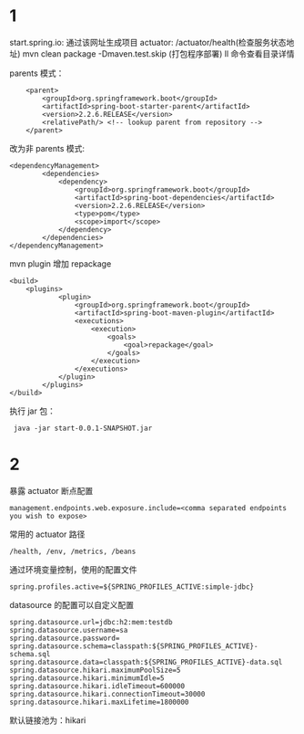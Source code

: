 # 1


start.spring.io: 通过该网址生成项目
actuator: /actuator/health(检查服务状态地址)
mvn clean package -Dmaven.test.skip (打包程序部署)
ll 命令查看目录详情

parents 模式：

    	<parent>
    		<groupId>org.springframework.boot</groupId>
    		<artifactId>spring-boot-starter-parent</artifactId>
    		<version>2.2.6.RELEASE</version>
    		<relativePath/> <!-- lookup parent from repository -->
    	</parent>
    	
改为非 parents 模式:

    <dependencyManagement>
    		<dependencies>
    			<dependency>
    				<groupId>org.springframework.boot</groupId>
    				<artifactId>spring-boot-dependencies</artifactId>
    				<version>2.2.6.RELEASE</version>
    				<type>pom</type>
    				<scope>import</scope>
    			</dependency>
    		</dependencies>
    </dependencyManagement>
    
mvn plugin 增加 repackage

    <build>
    	<plugins>
    			<plugin>
    				<groupId>org.springframework.boot</groupId>
    				<artifactId>spring-boot-maven-plugin</artifactId>
    				<executions>
    					<execution>
    						<goals>
    							<goal>repackage</goal>
    						</goals>
    					</execution>
    				</executions>
    			</plugin>
    		</plugins>
    </build>

执行 jar 包：

     java -jar start-0.0.1-SNAPSHOT.jar

# 2 

暴露 actuator 断点配置

    management.endpoints.web.exposure.include=<comma separated endpoints you wish to expose>
    
常用的 actuator 路径

    /health, /env, /metrics, /beans
    
通过环境变量控制，使用的配置文件

    spring.profiles.active=${SPRING_PROFILES_ACTIVE:simple-jdbc}
    
datasource 的配置可以自定义配置

    spring.datasource.url=jdbc:h2:mem:testdb
    spring.datasource.username=sa
    spring.datasource.password=
    spring.datasource.schema=classpath:${SPRING_PROFILES_ACTIVE}-schema.sql
    spring.datasource.data=classpath:${SPRING_PROFILES_ACTIVE}-data.sql
    spring.datasource.hikari.maximumPoolSize=5
    spring.datasource.hikari.minimumIdle=5
    spring.datasource.hikari.idleTimeout=600000
    spring.datasource.hikari.connectionTimeout=30000
    spring.datasource.hikari.maxLifetime=1800000
    
默认链接池为：hikari


